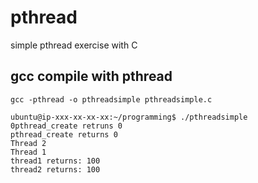 # pthread
simple pthread exercise with C


## gcc compile with pthread
```
gcc -pthread -o pthreadsimple pthreadsimple.c
```

```
ubuntu@ip-xxx-xx-xx-xx:~/programming$ ./pthreadsimple
0pthread_create retruns 0
pthread_create returns 0
Thread 2
Thread 1
thread1 returns: 100
thread2 returns: 100

````
